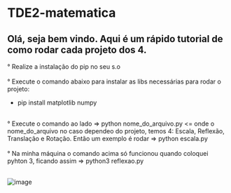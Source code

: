 <h1>TDE2-matematica</h1>

<h2> Olá, seja bem vindo. Aqui é um rápido tutorial de como rodar cada projeto dos 4. </h2>

° Realize a instalação do pip no seu s.o
<br />
<br />
° Execute o comando abaixo para instalar as libs necessárias para rodar o projeto:
 - pip install matplotlib numpy
  <br />
° Execute o comando ao lado => python nome_do_arquivo.py <= onde o nome_do_arquivo no caso dependeo do projeto, temos 4: Escala, Reflexão, Translação e Rotação. Então um exemplo é rodar => python escala.py 
<br />
<br />
° Na minha máquina o comando acima só funcionou quando coloquei pyhton 3, ficando assim => python3 reflexao.py
<br />
<br />

![image](https://github.com/im4nu/links-isabelly-estetica/assets/102077709/5f396e7c-a6c3-406a-bafd-1888ea96ac9d)
